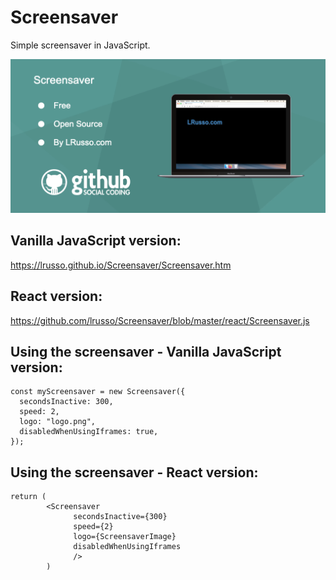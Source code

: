 # Screensaver

Simple screensaver in JavaScript.

![alt screenshot](https://raw.githubusercontent.com/lrusso/Screensaver/master/Screensaver.png)

## Vanilla JavaScript version:

https://lrusso.github.io/Screensaver/Screensaver.htm

## React version:

https://github.com/lrusso/Screensaver/blob/master/react/Screensaver.js

## Using the screensaver - Vanilla JavaScript version:

```
const myScreensaver = new Screensaver({
  secondsInactive: 300,
  speed: 2,
  logo: "logo.png",
  disabledWhenUsingIframes: true,
});
```

## Using the screensaver - React version:

```
return (
        <Screensaver
              secondsInactive={300}
              speed={2}
              logo={ScreensaverImage}
              disabledWhenUsingIframes
              />
        )
```
